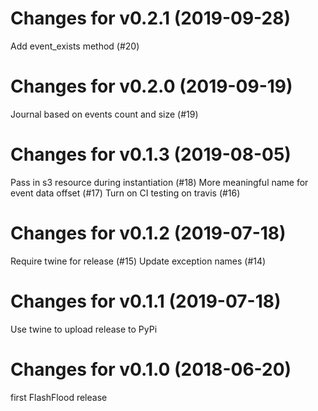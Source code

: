 # Changes for v0.2.1 (2019-09-28)
Add event_exists method (#20)

# Changes for v0.2.0 (2019-09-19)
Journal based on events count and size (#19)

# Changes for v0.1.3 (2019-08-05)
Pass in s3 resource during instantiation (#18)
More meaningful name for event data offset (#17)
Turn on CI testing on travis (#16)

# Changes for v0.1.2 (2019-07-18)
Require twine for release (#15)
Update exception names (#14)

# Changes for v0.1.1 (2019-07-18)
Use twine to upload release to PyPi

# Changes for v0.1.0 (2018-06-20)
first FlashFlood release
